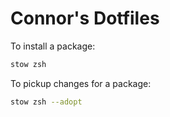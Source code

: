 # Connor's Dotfiles

To install a package:
```bash
stow zsh
```

To pickup changes for a package:
```bash
stow zsh --adopt
```

